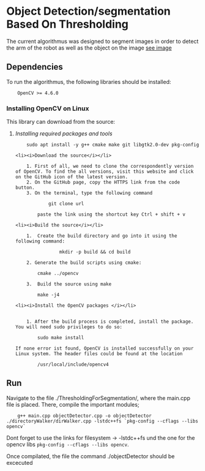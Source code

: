 # Object Detection/segmentation Based On Thresholding 

The current algorithmus was designed to segment images in order to detect the arm of the robot as well as the object on the image [see image](./image_outputs/binocular_view.png)


## Dependencies

To run the algorithmus, the following libraries should be installed:
    
        OpenCV >= 4.6.0 

###  Installing OpenCV on Linux

<html>
<body>

<p>This library can download from the source:</p> 

<ol>
    <li><i>Installing required packages and tools</i></li>

        sudo apt install -y g++ cmake make git libgtk2.0-dev pkg-config
    
    <li><i>Download the source</i></li>

        1. First of all, we need to clone the correspondently version of OpenCV. To find the all versions, visit this website and click on the GitHub icon of the latest version. 
        2. On the GitHub page, copy the HTTPS link from the code button.
        3. On the terminal, type the following command 

                git clone url 

            paste the link using the shortcut key Ctrl + shift + v
    
    <li><i>Build the source</i></li>
        
        1.  Create the build directory and go into it using the following command:

                    mkdir -p build && cd build
        
        2. Generate the build scripts using cmake:

            cmake ../opencv

        3.  Build the source using make

            make -j4

    <li><i>Install the OpenCV packages </i></li>


        1. After the build process is completed, install the package. You will need sudo privileges to do so:

            sudo make install
    
    If none error ist found, OpenCV is installed successfully on your Linux system. The header files could be found at the location 

            /usr/local/include/opencv4
</ol>
</body>
</html>

## Run 

Navigate to the file ./ThresholdingForSegmentation/, where the main.cpp file is placed. There, compile the important modules;

        g++ main.cpp objectDetector.cpp -o objectDetector ./directoryWalker/dirWalker.cpp -lstdc++fs `pkg-config --cflags --libs opencv`

Dont forget to use the links for filesystem -> -lstdc++fs und the one for the opencv libs `pkg-config --cflags --libs opencv`.

Once compilated, the file the command ./objectDetector should be excecuted 
    
